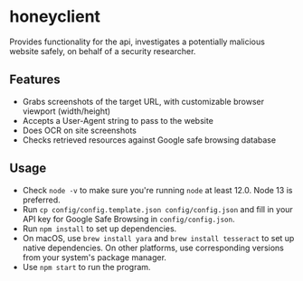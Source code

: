 # honeyclient

Provides functionality for the api, investigates a potentially malicious website safely, on behalf of a security researcher.

## Features

- Grabs screenshots of the target URL, with customizable browser viewport (width/height)
- Accepts a User-Agent string to pass to the website
- Does OCR on site screenshots
- Checks retrieved resources against Google safe browsing database

## Usage

- Check `node -v` to make sure you're running `node` at least 12.0. Node 13 is preferred.
- Run `cp config/config.template.json config/config.json` and fill in your API key for Google Safe Browsing in `config/config.json`.
- Run `npm install` to set up dependencies.
- On macOS, use `brew install yara` and `brew install tesseract` to set up native dependencies. On other platforms, use corresponding versions from your system's package manager.
- Use `npm start` to run the program.
